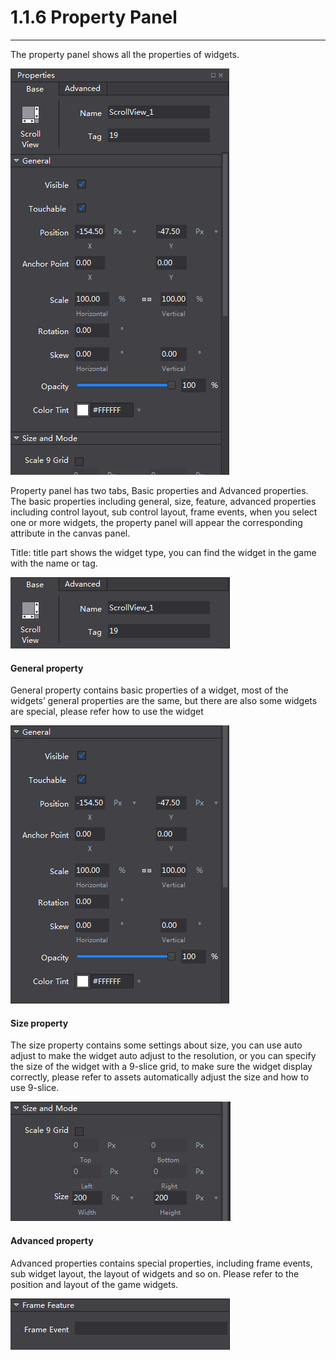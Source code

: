 # 1.1.6 Property Panel  
---

The property panel shows all the properties of widgets.

![Image](res/image019.png)

Property panel has two tabs, Basic properties and Advanced properties. The basic properties including general, size, feature, advanced properties including control layout, sub control layout, frame events, when you select one or more widgets, the property panel will appear the corresponding attribute in the canvas panel.

Title: title part shows the widget type, you can find the widget in the game with the name or tag.

![Image](res/image020.png)

#### General property

General property contains basic properties of a widget, most of the widgets’ general properties  are the same, but there are also some widgets are special, please refer how to use the widget

![Image](res/image021.png)

#### Size property

The size property contains some settings about size, you can use auto adjust to make the widget auto adjust to the resolution, or you can specify the size of the widget with a 9-slice grid, to make sure the widget display correctly, please refer to assets automatically adjust the size and how to use 9-slice.

![Image](res/image022.png)

#### Advanced property

Advanced properties contains special properties, including frame events, sub widget layout, the layout of widgets and so on. Please refer to the position and layout of the game widgets.

![Image](res/image023.png)